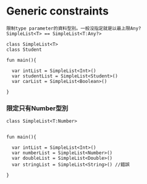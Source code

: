 # Generic constraints

~~~
限制type parameter的資料型別。一般沒指定就是以最上限Any?
SimpleList<T> == SimpleList<T:Any?>
~~~

	class SimpleList<T>
	class Student
	
	fun main(){
	
	  var intList = SimpleList<Int>()
	  var studentList = SimpleList<Student>()
	  var carList = SimpleList<Boolean>()
	
	}
	
### 限定只有Number型別

	class SimpleList<T:Number>
	
	
	fun main(){
	
	  var intList = SimpleList<Int>()
	  var numberList = SimpleList<Number>()
	  var doubleList = SimpleList<Double>()
	  var stringList = SimpleList<String>() //錯誤  
	
	}